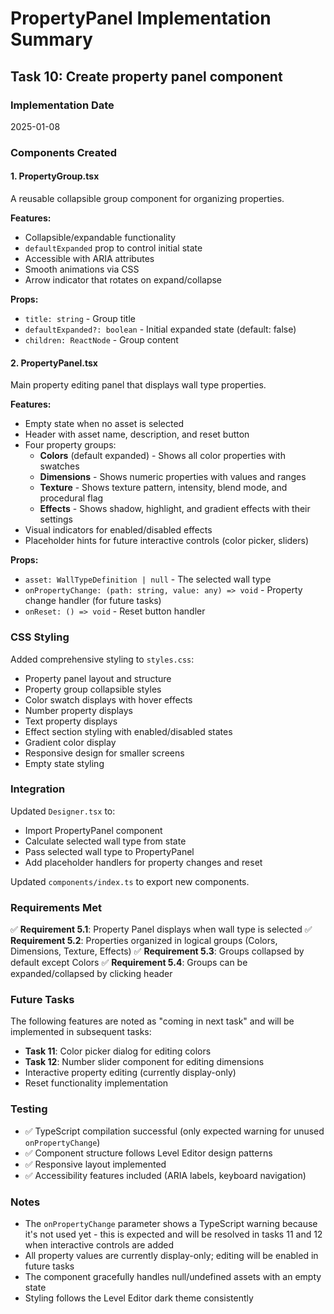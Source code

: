 # PropertyPanel Implementation Summary

## Task 10: Create property panel component

### Implementation Date
2025-01-08

### Components Created

#### 1. PropertyGroup.tsx
A reusable collapsible group component for organizing properties.

**Features:**
- Collapsible/expandable functionality
- `defaultExpanded` prop to control initial state
- Accessible with ARIA attributes
- Smooth animations via CSS
- Arrow indicator that rotates on expand/collapse

**Props:**
- `title: string` - Group title
- `defaultExpanded?: boolean` - Initial expanded state (default: false)
- `children: ReactNode` - Group content

#### 2. PropertyPanel.tsx
Main property editing panel that displays wall type properties.

**Features:**
- Empty state when no asset is selected
- Header with asset name, description, and reset button
- Four property groups:
  - **Colors** (default expanded) - Shows all color properties with swatches
  - **Dimensions** - Shows numeric properties with values and ranges
  - **Texture** - Shows texture pattern, intensity, blend mode, and procedural flag
  - **Effects** - Shows shadow, highlight, and gradient effects with their settings
- Visual indicators for enabled/disabled effects
- Placeholder hints for future interactive controls (color picker, sliders)

**Props:**
- `asset: WallTypeDefinition | null` - The selected wall type
- `onPropertyChange: (path: string, value: any) => void` - Property change handler (for future tasks)
- `onReset: () => void` - Reset button handler

### CSS Styling

Added comprehensive styling to `styles.css`:
- Property panel layout and structure
- Property group collapsible styles
- Color swatch displays with hover effects
- Number property displays
- Text property displays
- Effect section styling with enabled/disabled states
- Gradient color display
- Responsive design for smaller screens
- Empty state styling

### Integration

Updated `Designer.tsx` to:
- Import PropertyPanel component
- Calculate selected wall type from state
- Pass selected wall type to PropertyPanel
- Add placeholder handlers for property changes and reset

Updated `components/index.ts` to export new components.

### Requirements Met

✅ **Requirement 5.1**: Property Panel displays when wall type is selected
✅ **Requirement 5.2**: Properties organized in logical groups (Colors, Dimensions, Texture, Effects)
✅ **Requirement 5.3**: Groups collapsed by default except Colors
✅ **Requirement 5.4**: Groups can be expanded/collapsed by clicking header

### Future Tasks

The following features are noted as "coming in next task" and will be implemented in subsequent tasks:
- **Task 11**: Color picker dialog for editing colors
- **Task 12**: Number slider component for editing dimensions
- Interactive property editing (currently display-only)
- Reset functionality implementation

### Testing

- ✅ TypeScript compilation successful (only expected warning for unused `onPropertyChange`)
- ✅ Component structure follows Level Editor design patterns
- ✅ Responsive layout implemented
- ✅ Accessibility features included (ARIA labels, keyboard navigation)

### Notes

- The `onPropertyChange` parameter shows a TypeScript warning because it's not used yet - this is expected and will be resolved in tasks 11 and 12 when interactive controls are added
- All property values are currently display-only; editing will be enabled in future tasks
- The component gracefully handles null/undefined assets with an empty state
- Styling follows the Level Editor dark theme consistently
